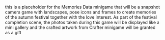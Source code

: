 this is a placeholder for the Memories Data minigame that will be a snapshot camera game with landscapes, pose icons and frames to create memories of the autumn festival together with the love interest. As part of the festival completion scene, the photos taken during this game will be displayed like a mini gallery and the crafted artwork from Crafter minigame will be granted as a gift